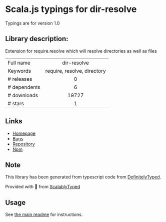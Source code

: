 
# Scala.js typings for dir-resolve

Typings are for version 1.0

## Library description:
Extension for require.resolve which will resolve directories as well as files

|                    |                 |
| ------------------ | :-------------: |
| Full name          | dir-resolve |
| Keywords           | require, resolve, directory |
| # releases         | 0 |
| # dependents       | 6 |
| # downloads        | 19727 |
| # stars            | 1 |

## Links
- [Homepage](https://github.com/mwinche/dir-resolve#readme)
- [Bugs](https://github.com/mwinche/dir-resolve/issues)
- [Repository](https://github.com/mwinche/dir-resolve)
- [Npm](https://www.npmjs.com/package/dir-resolve)
    


## Note
This library has been generated from typescript code from [DefinitelyTyped](https://definitelytyped.org).

Provided with :purple_heart: from [ScalablyTyped](https://github.com/oyvindberg/ScalablyTyped)

## Usage
See [the main readme](../../readme.md) for instructions.


